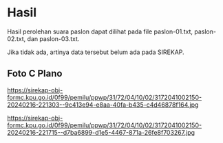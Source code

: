 # Hasil

Hasil perolehan suara paslon dapat dilihat pada file paslon-01.txt, paslon-02.txt, dan paslon-03.txt.

Jika tidak ada, artinya data tersebut belum ada pada SIREKAP.

## Foto C Plano

https://sirekap-obj-formc.kpu.go.id/0f99/pemilu/ppwp/31/72/04/10/02/3172041002150-20240216-221303--9c413e94-e8aa-40fa-b435-c4d46878f164.jpg

https://sirekap-obj-formc.kpu.go.id/0f99/pemilu/ppwp/31/72/04/10/02/3172041002150-20240216-221715--d7ba6899-d1e5-4467-871a-26fe8f703267.jpg
